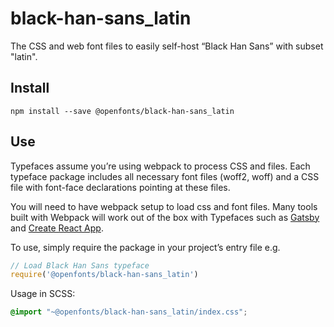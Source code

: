
# black-han-sans_latin

The CSS and web font files to easily self-host “Black Han Sans” with subset "latin".

## Install

`npm install --save @openfonts/black-han-sans_latin`

## Use

Typefaces assume you’re using webpack to process CSS and files. Each typeface
package includes all necessary font files (woff2, woff) and a CSS file with
font-face declarations pointing at these files.

You will need to have webpack setup to load css and font files. Many tools built
with Webpack will work out of the box with Typefaces such as [Gatsby](https://github.com/gatsbyjs/gatsby)
and [Create React App](https://github.com/facebookincubator/create-react-app).

To use, simply require the package in your project’s entry file e.g.

```javascript
// Load Black Han Sans typeface
require('@openfonts/black-han-sans_latin')
```

Usage in SCSS:
```scss
@import "~@openfonts/black-han-sans_latin/index.css";
```

